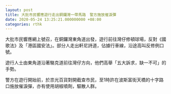 ```yaml
---
layout: post
title: 大批市民響應遊行走出銅鑼灣一帶馬路　警方施放催淚彈
date: 2020-05-24 13:25:21.000000000 +08:00
categories: rthk
---
```


大批市民響應網上號召，在銅鑼灣東角道出發，遊行前往灣仔修頓球場，反對《國歌法》及「港區國安法」。部分人走出軒尼詩道，佔據行車線，沿途高叫反修例口號。

遊行人士由東角道沿著駱克道前往灣仔方向，他們高舉「五大訴求，缺一不可」的手勢。

警方在遊行開始前，於祟光百貨對開截查市民，至1時許在波斯富街天橋的十字路口施放催淚彈，亦有使用胡椒噴劑，驅散人群。
